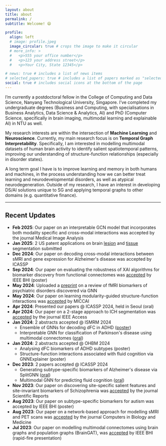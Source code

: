 ```yaml
---
layout: about
title: about
permalink: /
subtitle: Welcome! 😄

profile:
  align: left
  # image: profile.jpeg
  image_circular: true # crops the image to make it circular
  # more_info: >
  #   <p>555 your office number</p>
  #   <p>123 your address street</p>
  #   <p>Your City, State 12345</p>

# news: true # includes a list of news items
# selected_papers: true # includes a list of papers marked as "selected={true}"
social: true # includes social icons at the bottom of the page
---
```


I’m currently a postdoctoral fellow in the College of Computing and Data Science, Nanyang Technological University, Singapore. I’ve completed my undergraduate degrees (Business and Computing, with specialisations in Business Analytics, Data Science & Analytics, AI) and PhD (Computer Science, specifically in brain imaging, multimodal learning and explainable AI) in NTU as well.

My research interests are within the intersection of **Machine Learning** and **Neuroscience**. Currently, my main research focus is on **Temporal Graph Interpretability**. Specifically, I am interested in modelling multimodal datasets of human brain activity to identify salient spatiotemporal patterns, improving our understanding of structure-function relationships (especially in disorder states).

A long term goal I have is to improve learning and memory in both humans and machines, in the process understanding how we can better treat learning and neurodevelopmental disorders, as well as atypical neurodegeneration. Outside of my research, I have an interest in developing DS/AI solutions unique to SG and applying temporal graphs to other domains (e.g. quantitative finance). 

---

## Recent Updates

- **Feb 2025**: Our paper on an interpretable GCN model that incorporates both modality specific and cross-modal interactions was accepted by the journal Medical Image Analysis
- **Jan 2025**: 2 US patent applications on brain [lesion](https://scholar.google.com/citations?view_op=view_citation&hl=en&user=68v21DIAAAAJ&sortby=pubdate&citation_for_view=68v21DIAAAAJ:roLk4NBRz8UC) and [tissue](https://scholar.google.com/citations?view_op=view_citation&hl=en&user=68v21DIAAAAJ&sortby=pubdate&citation_for_view=68v21DIAAAAJ:0EnyYjriUFMC) segmentation submitted
- **Dec 2024**: Our paper on decoding cross-modal interactions between sMRI and gene expression for Alzheimer's disease was accepted by ICASSP 
- **Sep 2024**: Our paper on evaluating the robustness of XAI algorithms for biomarker discovery from functional connectomes was [accepted](https://openreview.net/forum?id=3kti62n63m) by IEEE BHI (poster)
- **May 2024**: Uploaded a [preprint](https://arxiv.org/abs/2405.00577) on a review of fMRI biomarkers of psychiatric disorders discovered via GNN
- **May 2024**: Our paper on learning modularity-guided structure-function interactions was [accepted](https://link.springer.com/chapter/10.1007/978-3-031-72117-5_44) by MICCAI
- **Apr 2024**: Presented our papers @ ICASSP 2024, held in Seoul (oral)
- **Apr 2024**: Our paper on a 2-stage approach to ICH segmentation was [accepted](https://ieeexplore.ieee.org/document/10507829/) by the journal IEEE Access
- **Jan 2024**: 2 abstracts accepted @ ISMRM 2024
  - Ensemble of GNNs for decoding dFC in ADHD ([poster](https://archive.ismrm.org/2024/1961_4UWuoTPlj.html))
  - Interpretable GNN for classification of Parkinson's disease using multimodal connectomes ([oral](https://archive.ismrm.org/2024/1004.html))
- **Jan 2024**: 2 abstracts accepted @ OHBM 2024 
  - Analysing dFC biomarkers of ADHD subtypes (poster)
  - Structure-function interactions associated with fluid cognition via GNNExplainer (poster)
- **Dec 2023**: 2 papers accepted @ ICASSP 2024 
  - Generating subtype-specific biomarkers of Alzheimer's disease via SplitGNN ([oral](https://ieeexplore.ieee.org/document/10447054)) 
  - Multimodal GNN for predicting fluid cognition ([oral](https://ieeexplore.ieee.org/document/10448348))
- **Nov 2023**: Our paper on discovering site-specific salient features and site-invariant biomarkers of Schizophrenia was [accepted](https://www.nature.com/articles/s41598-023-48548-w) by the journal Scientific Reports
- **Aug 2023**: Our paper on subtype-specific biomarkers for autism was accepted by IEEE BHI (poster)
- **Aug 2023**: Our paper on a network-based approach for modelling sMRI and PET scans was [accepted](https://www.sciencedirect.com/science/article/abs/pii/S001048252300793X) by the journal Computers in Biology and Medicine
- **Jul 2023**: Our paper on modelling multimodal connectomes using brain graphs and population graphs (BrainGAT), was [accepted](https://www.biorxiv.org/content/10.1101/2023.11.01.565175v1.abstract) by IEEE BHI (rapid-fire presentation)